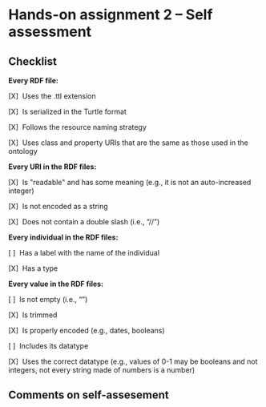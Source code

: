 # Hands-on assignment 2 – Self assessment

## Checklist



**Every RDF file:**

[X]&nbsp;&nbsp;Uses the .ttl extension

[X]&nbsp;&nbsp;Is serialized in the Turtle format

[X]&nbsp;&nbsp;Follows the resource naming strategy

[X]&nbsp;&nbsp;Uses class and property URIs that are the same as those used in the ontology

**Every URI in the RDF files:**

[X]&nbsp;&nbsp;Is "readable" and has some meaning (e.g., it is not an auto-increased integer) 

[X]&nbsp;&nbsp;Is not encoded as a string

[X]&nbsp;&nbsp;Does not contain a double slash (i.e., “//”)

**Every individual in the RDF files:**

[ ]&nbsp;&nbsp;Has a label with the name of the individual

[X]&nbsp;&nbsp;Has a type

**Every value in the RDF files:**

[ ]&nbsp;&nbsp;Is not empty (i.e., “”)

[X]&nbsp;&nbsp;Is trimmed

[X]&nbsp;&nbsp;Is properly encoded (e.g., dates, booleans)

[ ]&nbsp;&nbsp;Includes its datatype

[X]&nbsp;&nbsp;Uses the correct datatype (e.g., values of 0-1 may be booleans and not integers, not every string made of numbers is a number) 

## Comments on self-assesement


